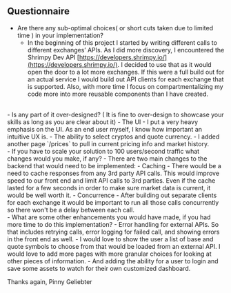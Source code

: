 ## Questionnaire
 - Are there any sub-optimal choices( or short cuts taken due to limited time ) in your implementation?
	 -  In the beginning of this project I started by writing different calls to different exchanges’ APIs. As I did more discovery, I encountered the Shrimpy Dev API  [https://developers.shrimpy.io/](https://developers.shrimpy.io/). I decided to use that as it would open the door to a lot more exchanges. If this were a full build out for an actual service I would build out API clients for each exchange that is supported. 
	 Also, with more time I focus on compartmentalizing my code more into more reusable components than I have created.
<br>
 - Is any part of it over-designed? ( It is fine to over-design to showcase your skills as long as you are clear about it)
	 - The UI - I put a very heavy emphasis on the UI. As an end user myself, I know how important an intuitive UX is. 
	 - The ability to select cryptos and quote currency.
	 - I added another page `/prices` to pull in current pricing info and market history.
<br>
 - If you have to scale your solution to 100 users/second traffic what changes would you make, if any?
	 - There are two main changes to the backend that would need to be implemented:
		 - Caching - There would be a need to cache responses from any 3rd party API calls. This would improve speed to our front end and limit API calls to 3rd parties. Even if the cache lasted for a few seconds in order to make sure market data is current, it would be well worth it.
		 - Concurrence - After building out separate clients for each exchange it would be important to run all those calls concurrently so there won't be a delay between each call.
<br>
 - What are some other enhancements you would have made, if you had more time to do this implementation?
	 - Error handling for external APIs. So that includes retrying calls, error logging for failed call, and showing errors in the front end as well.
	 - I would love to show the user a list of base and quote symbols to choose from that would be loaded from an external API. I would love to add more pages with more granular choices for looking at other pieces of information.
	 - And adding the ability for a user to login and save some assets to watch for their own customized dashboard.


Thanks again,
Pinny Geliebter